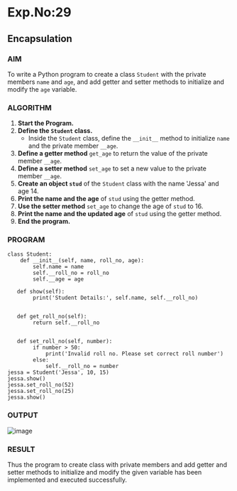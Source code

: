 
# Exp.No:29  
## Encapsulation

### AIM  
To write a Python program to create a class `Student` with the private members `name` and `age`, and add getter and setter methods to initialize and modify the `age` variable.

### ALGORITHM

1. **Start the Program.**
2. **Define the `Student` class.**
   - Inside the `Student` class, define the `__init__` method to initialize `name` and the private member `__age`.
3. **Define a getter method** `get_age` to return the value of the private member `__age`.
4. **Define a setter method** `set_age` to set a new value to the private member `__age`.
5. **Create an object `stud`** of the `Student` class with the name 'Jessa' and age 14.
6. **Print the name and the age** of `stud` using the getter method.
7. **Use the setter method** `set_age` to change the age of `stud` to 16.
8. **Print the name and the updated age** of `stud` using the getter method.
9. **End the program.**

### PROGRAM

```
class Student:
    def __init__(self, name, roll_no, age):
        self.name = name
        self.__roll_no = roll_no
        self.__age = age

   def show(self):
        print('Student Details:', self.name, self.__roll_no)

   
   def get_roll_no(self):
        return self.__roll_no


   def set_roll_no(self, number):
        if number > 50:
            print('Invalid roll no. Please set correct roll number')
        else:
            self.__roll_no = number
jessa = Student('Jessa', 10, 15)
jessa.show()
jessa.set_roll_no(52)
jessa.set_roll_no(25)
jessa.show()
```

### OUTPUT
![image](https://github.com/user-attachments/assets/b5125699-b8cd-46d6-ad12-3d23b982508a)

### RESULT

Thus the program to create class with private members and add getter and setter methods to initialize and modify the given variable has been implemented and executed successfully.
